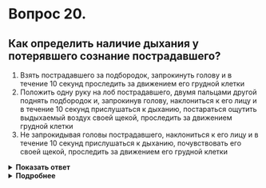 # Вопрос 20.

## Как определить наличие дыхания у потерявшего сознание пострадавшего?

1. Взять пострадавшего за подбородок, запрокинуть голову и в течение 10 секунд проследить за движением его грудной клетки
2. Положить одну руку на лоб пострадавшего, двумя пальцами другой поднять подбородок и, запрокинув голову, наклониться к его лицу и в течение 10 секунд прислушаться к дыханию, постараться ощутить выдыхаемый воздух своей щекой, проследить за движением грудной клетки
3. Не запрокидывая головы пострадавшего, наклониться к его лицу и в течение 10 секунд прислушаться к дыханию, почувствовать его своей щекой, проследить за движением его грудной клетки

<details>
<summary><b>Показать ответ</b></summary>
Правильный ответ: 2
</details>
<details>
<summary><b>Подробнее</b></summary>
У потерявшего сознание пострадавшего дыхание может не определяться из-за западания языка, перекрывающего поступление воздуха в дыхательные пути. Для определения наличия дыхания необходимо сначала восстановить проходимость дыхательных путей пострадавшего. Положить одну руку на лоб пострадавшего, двумя пальцами другой поднять подбородок и, запрокинув голову, наклониться к его лицу и в течение 10 секунд прислушаться к дыханию, постараться ощутить выдыхаемый воздух своей щекой, проследить за движением грудной клетки.
</details>